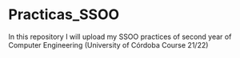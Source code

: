 # Practicas_SSOO
In this repository I will upload my SSOO practices of second year of Computer Engineering (University of Córdoba Course 21/22)
